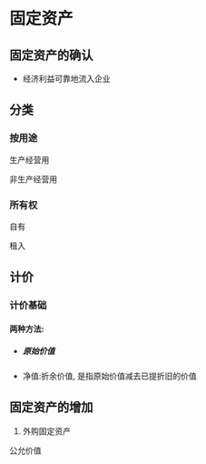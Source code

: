 # 固定资产

## 固定资产的确认

- 经济利益可靠地流入企业



## 分类

### 按用途

生产经营用

非生产经营用

### 所有权

自有

租入

## 计价

### 计价基础

#### 两种方法:

- ##### 原始价值

- 净值:折余价值, 是指原始价值减去已提折旧的价值 

## 固定资产的增加

1. 外购固定资产

公允价值